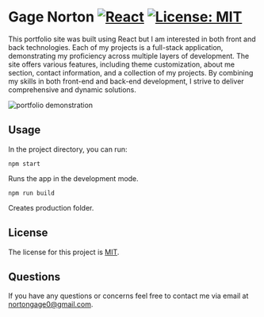 # Gage Norton [![React](https://img.shields.io/badge/React-16%2B-blue.svg)](https://reactjs.org/) [![License: MIT](https://img.shields.io/badge/License-MIT-yellow.svg)](https://opensource.org/licenses/MIT)

This portfolio site was built using React but I am interested in both front and back technologies. Each of my projects is a full-stack application, demonstrating my proficiency across multiple layers of development. The site offers various features, including theme customization, about me section, contact information, and a collection of my projects. By combining my skills in both front-end and back-end development, I strive to deliver comprehensive and dynamic solutions.

![portfolio demonstration](src/assets/Gage's%20portfolio.gif)
## Usage

In the project directory, you can run:

`npm start`

Runs the app in the development mode.

 `npm run build`

Creates production folder. 

## License 

The license for this project is [MIT](https://opensource.org/license/mit/).

## Questions 
If you have any questions or concerns feel free to contact me via email at nortongage0@gmail.com.